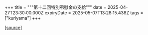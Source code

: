 +++
title = """第十二回特別弔慰金の支給"""
date = 2025-04-27T23:30:00.000Z
expiryDate = 2025-05-07T13:28:15.438Z
tags = ["kuriyama"]
+++


[[source]](https://www.town.kuriyama.hokkaido.jp/soshiki/39/31518.html)
